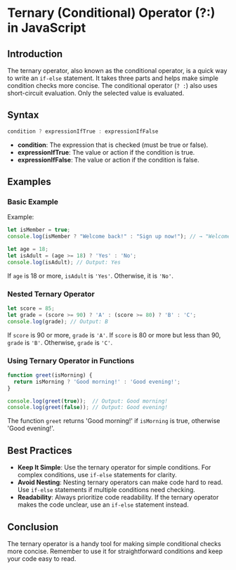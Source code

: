 # Ternary (Conditional) Operator (?:) in JavaScript

## Introduction

The ternary operator, also known as the conditional operator, is a quick way to write an `if-else` statement. It takes three parts and helps make simple condition checks more concise.
The conditional operator (`? :`) also uses short-circuit evaluation. Only the selected value is evaluated.

## Syntax

```javascript
condition ? expressionIfTrue : expressionIfFalse
```

- **condition**: The expression that is checked (must be true or false).
- **expressionIfTrue**: The value or action if the condition is true.
- **expressionIfFalse**: The value or action if the condition is false.

## Examples

### Basic Example

Example:
```javascript
let isMember = true;
console.log(isMember ? "Welcome back!" : "Sign up now!"); // → "Welcome back!"
```


```javascript
let age = 18;
let isAdult = (age >= 18) ? 'Yes' : 'No';
console.log(isAdult); // Output: Yes
```

If `age` is 18 or more, `isAdult` is `'Yes'`. Otherwise, it is `'No'`.

### Nested Ternary Operator

```javascript
let score = 85;
let grade = (score >= 90) ? 'A' : (score >= 80) ? 'B' : 'C';
console.log(grade); // Output: B
```

If `score` is 90 or more, `grade` is `'A'`. If `score` is 80 or more but less than 90, `grade` is `'B'`. Otherwise, `grade` is `'C'`.

### Using Ternary Operator in Functions

```javascript
function greet(isMorning) {
  return isMorning ? 'Good morning!' : 'Good evening!';
}

console.log(greet(true));  // Output: Good morning!
console.log(greet(false)); // Output: Good evening!
```

The function `greet` returns 'Good morning!' if `isMorning` is true, otherwise 'Good evening!'.

## Best Practices

- **Keep It Simple**: Use the ternary operator for simple conditions. For complex conditions, use `if-else` statements for clarity.
- **Avoid Nesting**: Nesting ternary operators can make code hard to read. Use `if-else` statements if multiple conditions need checking.
- **Readability**: Always prioritize code readability. If the ternary operator makes the code unclear, use an `if-else` statement instead.

## Conclusion

The ternary operator is a handy tool for making simple conditional checks more concise. Remember to use it for straightforward conditions and keep your code easy to read.
